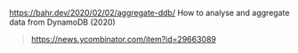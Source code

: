https://bahr.dev/2020/02/02/aggregate-ddb/ How to analyse and aggregate data from DynamoDB (2020)
> https://news.ycombinator.com/item?id=29663089